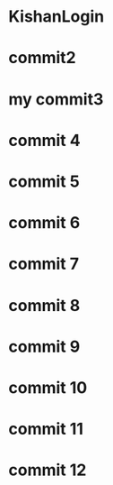 # KishanLogin
# commit2
# my commit3
# commit 4
# commit 5
# commit 6
# commit 7
# commit 8
# commit 9
# commit 10
# commit 11
# commit 12
